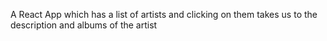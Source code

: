 A React App which has a list of artists and clicking on them takes us to the description and albums of the artist
